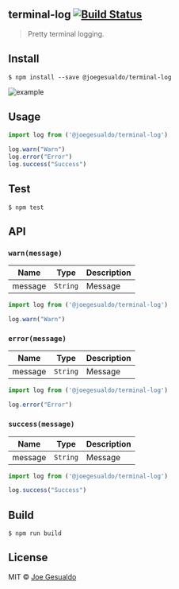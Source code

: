 ## terminal-log [![Build Status](https://travis-ci.org/joegesualdo/terminal-log-node.svg?branch=master)](https://travis-ci.org/joegesualdo/terminal-log-node)
> Pretty terminal logging.

## Install
```
$ npm install --save @joegesualdo/terminal-log 
```

![example](https://raw.github.com/joegesualdo/terminal-log-node/master/example.png)
## Usage
```javascript
import log from ('@joegesualdo/terminal-log')

log.warn("Warn")
log.error("Error")
log.success("Success")
```

## Test
```
$ npm test
```
## API
### `warn(message)`

| Name | Type | Description |
|------|------|-------------|
| message | `String` | Message |

```javascript
import log from ('@joegesualdo/terminal-log')

log.warn("Warn")
```

### `error(message)`

| Name | Type | Description |
|------|------|-------------|
| message | `String` | Message |

```javascript
import log from ('@joegesualdo/terminal-log')

log.error("Error")
```

### `success(message)`

| Name | Type | Description |
|------|------|-------------|
| message | `String` | Message |

```javascript
import log from ('@joegesualdo/terminal-log')

log.success("Success")
```

## Build
```
$ npm run build
```

## License
MIT © [Joe Gesualdo]()

